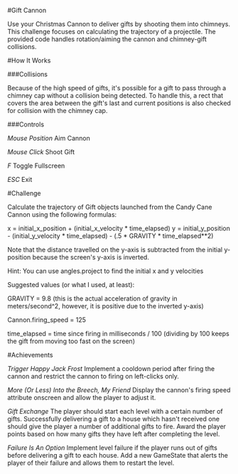 #Gift Cannon

Use your Christmas Cannon to deliver gifts by shooting them into chimneys. This challenge focuses on calculating the trajectory of a projectile. The provided code handles rotation/aiming the cannon and chimney-gift collisions.

#How It Works

###Collisions

Because of the high speed of gifts, it's possible for a gift to pass through a chimney cap without a collision being detected. To handle this, a rect that covers the area between
 the gift's last and current positions is also checked for collision with the chimney cap.

###Controls

*Mouse Position* Aim Cannon

*Mouse Click* Shoot Gift

*F* Toggle Fullscreen

*ESC* Exit

#Challenge

Calculate the trajectory of Gift objects launched from the Candy Cane Cannon using the following formulas:

x = initial_x_position + (initial_x_velocity * time_elapsed)
y = initial_y_position - (initial_y_velocity * time_elapsed) - (.5 * GRAVITY * time_elapsed**2)

Note that the distance travelled on the y-axis is subtracted from the initial y-position because the screen's y-axis is inverted.

Hint: You can use angles.project to find the initial x and y velocities

Suggested values (or what I used, at least):

GRAVITY = 9.8 (this is the actual acceleration of gravity in meters/second^2, however, it is positive due to the inverted y-axis)

Cannon.firing_speed = 125 

time_elapsed = time since firing in milliseconds / 100 (dividing by 100 keeps the gift from moving too fast on the screen)

#Achievements

*Trigger Happy Jack Frost* Implement a cooldown period after firing the cannon and restrict the cannon to firing on left-clicks only.

*More (Or Less) Into the Breech, My Friend* Display the cannon's firing speed attribute onscreen and allow the player to adjust it.

*Gift Exchange* The player should start each level with a certain number of gifts. Successfully delivering a gift to a house which hasn't received one
 should give the player a number of additional gifts to fire. Award the player points based on how many gifts they have left after completing the level.
 
*Failure Is An Option* Implement level failure if the player runs out of gifts before delivering a gift to each house. Add a new GameState that alerts the
 player of their failure and allows them to restart the level.



